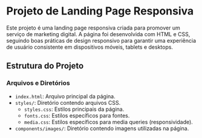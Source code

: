 # Projeto de Landing Page Responsiva

Este projeto é uma landing page responsiva criada para promover um serviço de marketing digital. A página foi desenvolvida com HTML e CSS, seguindo boas práticas de design responsivo para garantir uma experiência de usuário consistente em dispositivos móveis, tablets e desktops.

## Estrutura do Projeto

### Arquivos e Diretórios

- `index.html`: Arquivo principal da página.
- `styles/`: Diretório contendo arquivos CSS.
  - `styles.css`: Estilos principais da página.
  - `fonts.css`: Estilos específicos para fontes.
  - `media.css`: Estilos específicos para media queries (responsividade).
- `components/images/`: Diretório contendo imagens utilizadas na página.